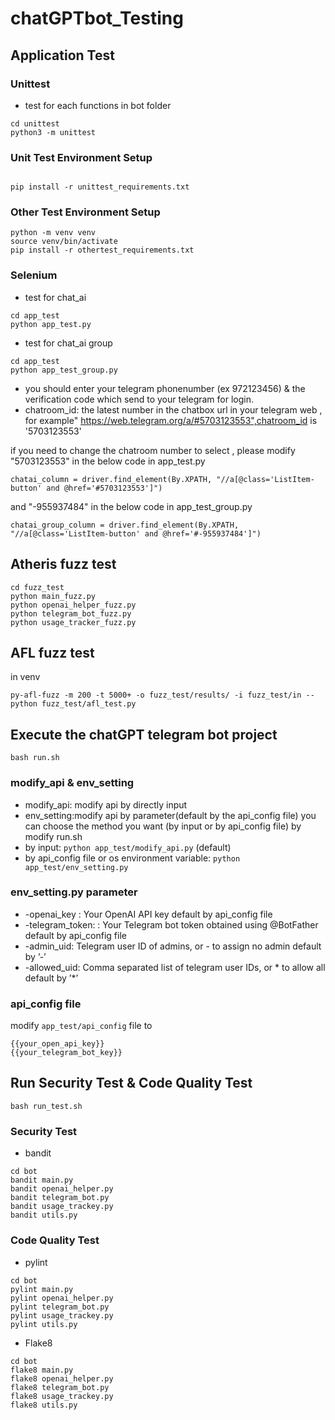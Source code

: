 # chatGPTbot_Testing
## Application Test 

### Unittest
* test for each functions in bot folder
```
cd unittest
python3 -m unittest
```
### Unit Test Environment Setup
```

pip install -r unittest_requirements.txt
```

### Other Test Environment Setup
```
python -m venv venv
source venv/bin/activate
pip install -r othertest_requirements.txt
```

### Selenium
* test for chat_ai
```
cd app_test
python app_test.py
```


* test for chat_ai group
```
cd app_test
python app_test_group.py
```
* you should enter your telegram phonenumber (ex 972123456) & the verification code which send to your telegram for login.
* chatroom_id:
the latest number in the chatbox url in your telegram web , for example" https://web.telegram.org/a/#5703123553",chatroom_id is '5703123553'

if you need to change the chatroom number to select , please modify "5703123553" in the below code in app_test.py
```
chatai_column = driver.find_element(By.XPATH, "//a[@class='ListItem-button' and @href='#5703123553']")
```
and "-955937484" in the below code in app_test_group.py
```
chatai_group_column = driver.find_element(By.XPATH, "//a[@class='ListItem-button' and @href='#-955937484']")
```

## Atheris fuzz test

```
cd fuzz_test
python main_fuzz.py
python openai_helper_fuzz.py
python telegram_bot_fuzz.py
python usage_tracker_fuzz.py
```

## AFL fuzz test
in venv

```
py-afl-fuzz -m 200 -t 5000+ -o fuzz_test/results/ -i fuzz_test/in -- python fuzz_test/afl_test.py
```


## Execute the chatGPT telegram bot project 
```
bash run.sh
```

### modify_api & env_setting
* modify_api: modify api by directly input
* env_setting:modify api by parameter(default by the api_config file)
you can choose the method you want (by input or by api_config file) by modify run.sh 
* by input: `python app_test/modify_api.py`  (default)
* by api_config file or os environment variable: `python app_test/env_setting.py`   

### env_setting.py parameter
* -openai_key : 
    Your OpenAI API key
    default by api_config file
* -telegram_token: :
    Your Telegram bot token obtained using @BotFather
    default by api_config file
* -admin_uid: 
    Telegram user ID of admins, or - to assign no admin
    default by ’-’
*  -allowed_uid:
    Comma separated list of telegram user IDs, or * to allow all
    default by ’*’

### api_config file
modify `app_test/api_config` file to
```
{{your_open_api_key}}
{{your_telegram_bot_key}}
```


## Run Security Test & Code Quality Test
```
bash run_test.sh
```
### Security Test
* bandit
```
cd bot
bandit main.py
bandit openai_helper.py
bandit telegram_bot.py
bandit usage_trackey.py
bandit utils.py
```

### Code Quality Test
* pylint
```
cd bot
pylint main.py
pylint openai_helper.py
pylint telegram_bot.py
pylint usage_trackey.py
pylint utils.py
```

* Flake8
```
cd bot
flake8 main.py
flake8 openai_helper.py
flake8 telegram_bot.py
flake8 usage_trackey.py
flake8 utils.py
```
